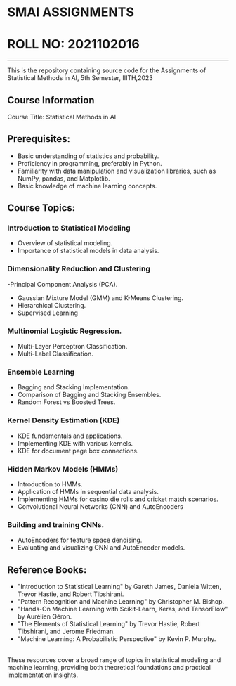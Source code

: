 # SMAI ASSIGNMENTS
# ROLL NO: 2021102016

---

This is the repository containing source code for the Assignments of Statistical Methods in AI, 5th Semester, IIITH,2023


## Course Information
Course Title: Statistical Methods in AI

## Prerequisites:
- Basic understanding of statistics and probability.
- Proficiency in programming, preferably in Python.
- Familiarity with data manipulation and visualization libraries, such as NumPy, pandas, and Matplotlib.
- Basic knowledge of machine learning concepts.

## Course Topics:
### Introduction to Statistical Modeling

- Overview of statistical modeling.
- Importance of statistical models in data analysis.

### Dimensionality Reduction and Clustering
-Principal Component Analysis (PCA).
- Gaussian Mixture Model (GMM) and K-Means Clustering.
- Hierarchical Clustering.
- Supervised Learning

### Multinomial Logistic Regression.
- Multi-Layer Perceptron Classification.
- Multi-Label Classification.
  
### Ensemble Learning
- Bagging and Stacking Implementation.
- Comparison of Bagging and Stacking Ensembles.
- Random Forest vs Boosted Trees.

### Kernel Density Estimation (KDE)

- KDE fundamentals and applications.
- Implementing KDE with various kernels.
- KDE for document page box connections.

### Hidden Markov Models (HMMs)

- Introduction to HMMs.
- Application of HMMs in sequential data analysis.
- Implementing HMMs for casino die rolls and cricket match scenarios.
- Convolutional Neural Networks (CNN) and AutoEncoders

### Building and training CNNs.
- AutoEncoders for feature space denoising.
- Evaluating and visualizing CNN and AutoEncoder models.

## Reference Books:
- "Introduction to Statistical Learning" by Gareth James, Daniela Witten, Trevor Hastie, and Robert Tibshirani.
- "Pattern Recognition and Machine Learning" by Christopher M. Bishop.
- "Hands-On Machine Learning with Scikit-Learn, Keras, and TensorFlow" by Aurélien Géron.
- "The Elements of Statistical Learning" by Trevor Hastie, Robert Tibshirani, and Jerome Friedman.
- "Machine Learning: A Probabilistic Perspective" by Kevin P. Murphy.
  
<br />
These resources cover a broad range of topics in statistical modeling and machine learning, providing both theoretical foundations and practical implementation insights.







